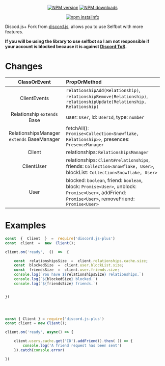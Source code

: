 
<div  align="center">

<p>

<a  href="https://www.npmjs.com/package/discord.js-plus/"><img  src="https://img.shields.io/npm/v/discord.js-plus.svg?maxAge=3600"  alt="NPM version"  /></a>
<a  href="https://www.npmjs.com/package/discord.js-plus/"><img  src="https://img.shields.io/npm/dt/discord.js-plus.svg?maxAge=3600"  alt="NPM downloads"  /></a>
</p>
<p>
<a  href="https://nodei.co/npm/discord.js-plus/"><img  src="https://nodei.co/npm/discord.js-plus.png?downloads=true&stars=true"  alt="npm installnfo"  /></a>
</p>
</div>

  

  

  

Discod.js+ Fork from [discord.js](https://github.com/discordjs/discord.js), allows you to use Selfbot with more features.

  

  

  

**__If you will be using the library to use selfbot so I am not responsible if your account is blocked because it is against [Discord ToS](https://discordapp.com/terms).__**

  

# Changes
|ClassOrEvent | PropOrMethod |
|:---:|:---|
| ClientEvents | `relationshipAdd(Relationship)`, `relationshipRemove(Relationship)`, `relationshipUpdate(Relationship, Relationship)` |
| Relationship `extends` Base | user: `User`, id: `UserId`, type: `number` |
| RelationshipsManager `extends` BaseManager | fetchAll(): `Promise<Collection<Snowflake, Relationship>>`, presences: `PresenceManager`|
| Client | relationships: `RelationshipsManager` |
| ClientUser | relationships: `Client#relationships`, friends: `Collection<Snowflake, User>`, blockList: `Collection<Snowflake, User>` |
| User | blocked: `boolean`, friend: `boolean`, block: `Promise<User>`, unblock: `Promise<User>`, addFriend: `Promise<User>`, removeFriend: `Promise<User>` |

  

  

# Examples

```js
const  {  Client  }  =  require('discord.js-plus')
const  client  =  new  Client();

client.on('ready',  ()  =>  {

	const  relationshipsSize  =  client.relationships.cache.size;
	const  blockedSize  =  client.user.blockList.size;
	const  friendsSize  =  client.user.friends.size;
	console.log(`You have ${relationshipsSize} relationships.`)
	console.log(`${blockedSize} blocked.`)
	console.log(`${friendsSize} friends.`)


})

  

```

```js

const { Client } = require('discord.js-plus')
const client = new Client();

client.on('ready', async() => {

	client.users.cache.get('ID').addFriend().then( () => {
		console.log('A friend request has been sent')
	}).catch(console.error)

})

```